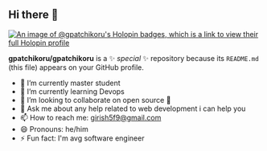 ## Hi there 👋

[![An image of @gpatchikoru's Holopin badges, which is a link to view their full Holopin profile](https://holopin.me/gpatchikoru)](https://holopin.io/@gpatchikoru/badges)

**gpatchikoru/gpatchikoru** is a ✨ _special_ ✨ repository because its `README.md` (this file) appears on your GitHub profile.


- 🔭 I’m currently master student 
- 🌱 I’m currently learning Devops 
- 👯 I’m looking to collaborate on open source  🤔
- 💬 Ask me about any help related to web development i can help you 
- 📫 How to reach me: girish5f9@gmail.com
- 😄 Pronouns: he/him
- ⚡ Fun fact: I'm avg software engineer
